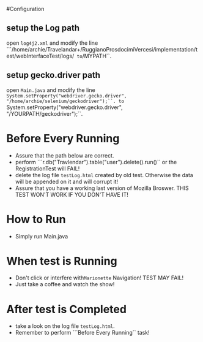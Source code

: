 #Configuration

## setup the Log path
open ``log4j2.xml`` and modify the line
 ```<Property name="basePath">/home/archie/Travelandar+/RuggianoProsdocimiVercesi/implementation/test/webInterfaceTest/logs/</Property>``  to ``<Property name="basePath">/MYPATH</Property>``.

## setup gecko.driver path
open ``Main.java`` and modify the line
 ```System.setProperty("webdriver.gecko.driver", "/home/archie/selenium/geckodriver");``. to
```System.setProperty("webdriver.gecko.driver", "/YOURPATH/geckodriver");``.

# Before Every Running

* Assure that the path below are correct.
* perform ```r.db("Travlendar").table("user").delete().run()`` or the RegistrationTest will FAIL!
* delete the log file ``testLog.html`` created by old test. Otherwise the data will be appended on it and will corrupt it!
* Assure that you have a working last version of Mozilla Broswer. THIS TEST WON'T WORK IF YOU DON'T HAVE IT!

# How to Run

* Simply run Main.java

# When test is Running

* Don't click or interfere with`Marionette` Navigation! TEST MAY FAIL!
* Just take a coffee and watch the show!

# After test is Completed

* take a look on the log file ``testLog.html``.
* Remember to perform ```Before Every Running`` task!


